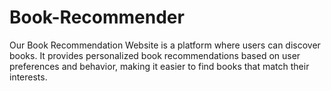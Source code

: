 # Book-Recommender
Our Book Recommendation Website is a platform where users can discover books. It provides personalized book recommendations based on user preferences and behavior, making it easier to find books that match their interests.
